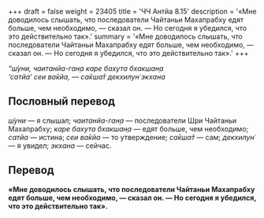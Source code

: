 +++
draft = false
weight = 23405
title = 'ЧЧ Антйа 8.15'
description = '«Мне доводилось слышать, что последователи Чайтаньи Махапрабху едят больше, чем необходимо, — сказал он. — Но сегодня я убедился, что это действительно так».'
summary = '«Мне доводилось слышать, что последователи Чайтаньи Махапрабху едят больше, чем необходимо, — сказал он. — Но сегодня я убедился, что это действительно так».'
+++

_“ш́уни, чаитанйа-ган̣а каре бахута бхакшан̣а  
‘сатйа’ сеи ва̄кйа, — са̄кша̄т декхилун̇ экхана_

## Пословный перевод

_ш́уни_ — я слышал; _чаитанйа_\-_ган̣а_ — последователи Шри Чайтаньи Махапрабху; _каре_ _бахута_ _бхакшан̣а_ — едят больше, чем необходимо; _сатйа_ — истина; _сеи_ _ва̄кйа_ — то утверждение; _са̄кша̄т_ — сам; _декхилун̇_ — я увидел; _экхана_ — сейчас.

## Перевод

**«Мне доводилось слышать, что последователи Чайтаньи Махапрабху едят больше, чем необходимо, — сказал он. — Но сегодня я убедился, что это действительно так».**

